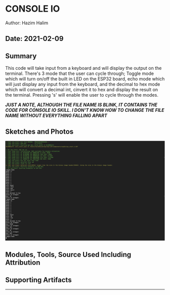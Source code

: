 #  CONSOLE IO

Author:  Hazim Halim

Date: 2021-02-09
-----

## Summary
This code will take input from a keyboard and will display the output on the terminal. 
There's 3 mode that the user can cycle through; Toggle mode which will turn on/off the built in LED on the ESP32 board, echo mode which will just display any input from the keyboard, and the decimal to hex mode which will convert a decimal int, cinvert it to hex and display the result on the terminal. Pressing 's' will enable the user to cycle through the modes.

*******JUST A NOTE, ALTHOUGH THE FILE NAME IS BLINK, IT CONTAINS THE CODE FOR CONSOLE IO SKILL. I DON'T KNOW HOW TO CHANGE THE FILE NAME WITHOUT EVERYTHING FALLING APART*******

## Sketches and Photos
![](images/blink.png)

## Modules, Tools, Source Used Including Attribution


## Supporting Artifacts


-----
